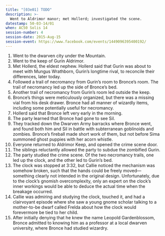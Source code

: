```yaml
---
title: "[03e01] TODO"
description: >-
  Went to Aldrimor manor; met Hollerd; investigated the scene.
datestamp: 50-03-14/01
when: AC50 Solis 14
session-number: 4
session-date: 2015-Aug-15
session-event: https://www.facebook.com/events/1449096395400192/
---
```


1. Went to the dwarven city under the Mountain.
2. Went to the keep of Gurin Aldrimor.
3. Met Hollerd, the eldest nephew. Hollerd said that Gurin was about to meet with Mungus Wrathborn, Gurin’s longtime rival, to reconcile their differences, later today.
4. Followed a trail of necromancy from Gurin’s room to Bronce’s room. The trail of necromancy led up the side of Bronce’s bed.
5. Another trail of necromancy from Gurin’s room led outside the keep.
6. Bronce’s things were meticulously organized, but there was a missing vial from his desk drawer. Bronce had all manner of wizardly items, including some potentially useful for necromancy.
7. Hollerd said that Bronce left very early in the morning.
8. The party learned that Bronce had gone to see Sil.
9. They tracked down the Dwarven Army barracks where Bronce went, and found both him and Sil in battle with subterranean goblinoids and zombies. Bronce’s fireball made short work of them, but not before Sima summoned ghost puppies with her acorn whistle.
10. Everyone returned to Aldrimor Keep, and opened the crime scene door.
11. The siblings reluctantly allowed the party to subdue the zombified Gurin.
12. The party studied the crime scene. Of the two necromancy trails, one led up the clock, and the other led to Gurin’s bed.
13. The clock was stopped at 3:32, but Callie noticed the mechanism was somehow broken, such that the hands could be freely moved—something clearly not intended in the original design. Unfortunately, due to the clock’s gnomish overcomplexity, only an expert on the clock’s inner workings would be able to deduce the actual time when the breakage occurred.
14. Callie was admiring and studying the clock, touched it, and had a clairvoyant episode where she saw a young gnome scholar talking to a mother-to-be dwarf called Frelda about how the clock would forevermore be tied to her child.
15. After initially denying that he knew the name Leopold Gardenblossom, Bronce admitted to knowing him as a professor at a local dwarven university, where Bronce had studied wizardry.
